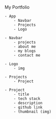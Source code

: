 My Portfolio
    
    - App
        - Navbar
        - Projects
        - Logo
        
    - Navbar
        - projects
        - about me
        - my blogs
        - contact me
        
    - Logo
        - img
        
    - Projects
        - Project
        
    - Project
        - title
        - tech stack
        - description
        - github link
        - thumbnail (img)
